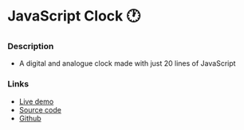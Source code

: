 # JavaScript Clock 🕐

### Description
- A digital and analogue clock made with just 20 lines of JavaScript

### Links
- [Live demo](https://js-clock.rjlevy.repl.co/)
- [Source code](https://repl.it/@rjlevy/js-clock)
- [Github](https://github.com/rolandjlevy/js-clock)